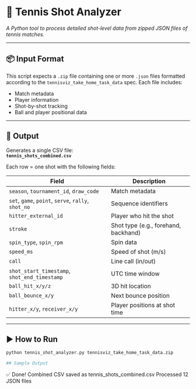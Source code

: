 # 🎾 Tennis Shot Analyzer

*A Python tool to process detailed shot-level data from zipped JSON files of tennis matches.*

---

## 📦 Input Format

This script expects a `.zip` file containing one or more `.json` files formatted according to the `tennisviz_take_home_task_data` spec. Each file includes:

- Match metadata
- Player information
- Shot-by-shot tracking
- Ball and player positional data

---

## 🏁 Output

Generates a single CSV file:  
**`tennis_shots_combined.csv`**

Each row = one shot with the following fields:

| **Field** | **Description** |
|-----------|-----------------|
| `season`, `tournament_id`, `draw_code` | Match metadata |
| `set`, `game`, `point`, `serve`, `rally`, `shot_no` | Sequence identifiers |
| `hitter_external_id` | Player who hit the shot |
| `stroke` | Shot type (e.g., forehand, backhand) |
| `spin_type`, `spin_rpm` | Spin data |
| `speed_ms` | Speed of shot (m/s) |
| `call` | Line call (in/out) |
| `shot_start_timestamp`, `shot_end_timestamp` | UTC time window |
| `ball_hit_x/y/z` | 3D hit location |
| `ball_bounce_x/y` | Next bounce position |
| `hitter_x/y`, `receiver_x/y` | Player positions at shot time |

---

## ▶️ How to Run

```bash
python tennis_shot_analyzer.py tennisviz_take_home_task_data.zip

## Sample Output
```
✅ Done! Combined CSV saved as tennis_shots_combined.csv
Processed 12 JSON files
```
